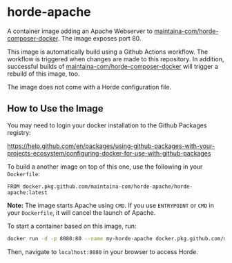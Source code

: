 # horde-apache

A container image adding an Apache Webserver to [maintaina-com/horde-composer-docker](https://github.com/maintaina-com/horde-composer-docker). The image exposes port 80.

This image is automatically build using a Github Actions workflow. The workflow is triggered when changes are made to this repository. In addition, successful builds of [maintaina-com/horde-composer-docker](https://github.com/maintaina-com/horde-composer-docker) will trigger a rebuild of this image, too.

The image does not come with a Horde configuration file.

## How to Use the Image

You may need to login your docker installation to the Github Packages registry: 

https://help.github.com/en/packages/using-github-packages-with-your-projects-ecosystem/configuring-docker-for-use-with-github-packages

To build a another image on top of this one, use the following in your `Dockerfile`:
```Docker
FROM docker.pkg.github.com/maintaina-com/horde-apache/horde-apache:latest
```
**Note:** The image starts Apache using `CMD`. If you use `ENTRYPOINT` or `CMD` in your `Dockerfile`, it will cancel the launch of Apache.

To start a container based on this image, run:
```bash
docker run -d -p 8080:80 --name my-horde-apache docker.pkg.github.com/maintaina-com/horde-apache/horde-apache:latest
```
Then, navigate to `localhost:8080` in your browser to access Horde.
